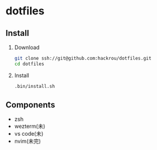 # dotfiles

## Install
1. Download

   ```bash
   git clone ssh://git@github.com:hackrou/dotfiles.git
   cd dotfiles
   ```

1. Install

   ```bash
   .bin/install.sh
   ```

## Components

- zsh
- wezterm(未)
- vs code(未)
- nvim(未完)
